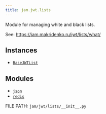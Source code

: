 ```yaml
---
title: jam.jwt.lists
---
```


Module for managing white and black lists.

See: https://jam.makridenko.ru/jwt/lists/what/

## Instances

* [`BaseJWTList`](lists/base_jwt_list.md)

## Modules

* [`json`](lists/json.md)
* [`redis`](lists/redis.md)

FILE PATH: `jam/jwt/lists/__init__.py`